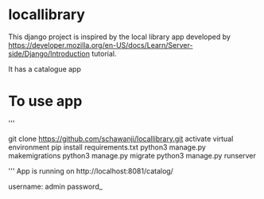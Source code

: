# locallibrary

This django project is inspired by the local library app developed by https://developer.mozilla.org/en-US/docs/Learn/Server-side/Django/Introduction tutorial.

It has a catalogue app


# To use app 

'''

git clone https://github.com/schawanji/locallibrary.git
activate virtual environment
pip install requirements.txt
python3 manage.py  makemigrations
python3 manage.py  migrate
python3 manage.py  runserver

'''
App is running on http://localhost:8081/catalog/ 

username: admin
password_

